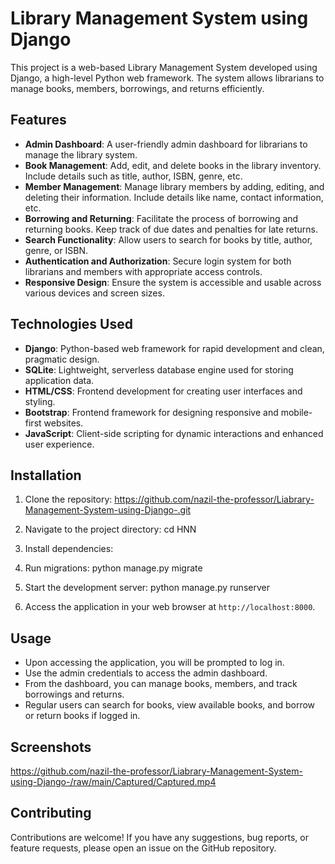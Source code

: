 # Library Management System using Django

This project is a web-based Library Management System developed using Django, a high-level Python web framework. The system allows librarians to manage books, members, borrowings, and returns efficiently.

## Features

- **Admin Dashboard**: A user-friendly admin dashboard for librarians to manage the library system.  
- **Book Management**: Add, edit, and delete books in the library inventory. Include details such as title, author, ISBN, genre, etc.
- **Member Management**: Manage library members by adding, editing, and deleting their information. Include details like name, contact information, etc.
- **Borrowing and Returning**: Facilitate the process of borrowing and returning books. Keep track of due dates and penalties for late returns.
- **Search Functionality**: Allow users to search for books by title, author, genre, or ISBN.
- **Authentication and Authorization**: Secure login system for both librarians and members with appropriate access controls.
- **Responsive Design**: Ensure the system is accessible and usable across various devices and screen sizes.

## Technologies Used

- **Django**: Python-based web framework for rapid development and clean, pragmatic design.
- **SQLite**: Lightweight, serverless database engine used for storing application data.
- **HTML/CSS**: Frontend development for creating user interfaces and styling.
- **Bootstrap**: Frontend framework for designing responsive and mobile-first websites.
- **JavaScript**: Client-side scripting for dynamic interactions and enhanced user experience.

## Installation

1. Clone the repository:
https://github.com/nazil-the-professor/Liabrary-Management-System-using-Django-.git


2. Navigate to the project directory:
cd HNN


3. Install dependencies:


4. Run migrations:
python manage.py migrate


5. Start the development server:
python manage.py runserver

6. Access the application in your web browser at `http://localhost:8000`.

## Usage

- Upon accessing the application, you will be prompted to log in.
- Use the admin credentials to access the admin dashboard.
- From the dashboard, you can manage books, members, and track borrowings and returns.
- Regular users can search for books, view available books, and borrow or return books if logged in.


## Screenshots

https://github.com/nazil-the-professor/Liabrary-Management-System-using-Django-/raw/main/Captured/Captured.mp4


## Contributing

Contributions are welcome! If you have any suggestions, bug reports, or feature requests, please open an issue on the GitHub repository.



